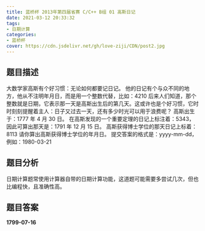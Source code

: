 ```yaml
---
title: 蓝桥杯 2013年第四届省赛 C/C++ B组 01 高斯日记
date: 2021-03-12 20:33:32
tags:
- 日期计算
categories:
- 蓝桥杯
cover: https://cdn.jsdelivr.net/gh/love-ziji/CDN/post2.jpg
---
```


## 题目描述

大数学家高斯有个好习惯：无论如何都要记日记。
他的日记有个与众不同的地方，他从不注明年月日，而是用一个整数代替，比如：4210
后来人们知道，那个整数就是日期，它表示那一天是高斯出生后的第几天。这或许也是个好习惯，它时时刻刻提醒着主人：日子又过去一天，还有多少时光可以用于浪费呢？
高斯出生于：1777 年 4 月 30 日。
在高斯发现的一个重要定理的日记上标注着：5343，因此可算出那天是：1791 年 12 月 15 日。
高斯获得博士学位的那天日记上标着：8113
请你算出高斯获得博士学位的年月日。
提交答案的格式是：yyyy-mm-dd，例如：1980-03-21

## 题目分析

日期计算题常使用计算器自带的日期计算功能，这道题可能需要多尝试几次，但也比编程快，且准确性高。

## 题目答案

**1799-07-16**
